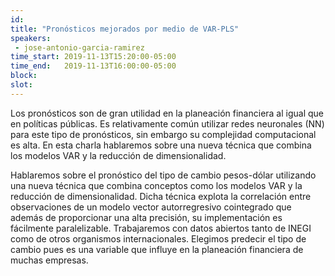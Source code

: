 ```yaml
---
id: 
title: "Pronósticos mejorados por medio de VAR-PLS"
speakers:
 - jose-antonio-garcia-ramirez
time_start: 2019-11-13T15:20:00-05:00
time_end:   2019-11-13T16:00:00-05:00
block: 
slot: 
---
```


Los pronósticos son de gran utilidad en la planeación financiera al igual que en políticas públicas. Es relativamente común utilizar redes neuronales (NN) para este tipo de pronósticos, sin embargo su complejidad computacional es alta. En esta charla hablaremos sobre una nueva técnica que combina los modelos VAR y la reducción de dimensionalidad.

Hablaremos sobre el pronóstico del tipo de cambio pesos-dólar utilizando una nueva técnica que combina conceptos como los modelos VAR y la reducción de dimensionalidad. Dicha técnica explota la correlación entre observaciones de un modelo vector autorregresivo cointegrado que además de proporcionar una alta precisión, su implementación es fácilmente paralelizable.
Trabajaremos con datos abiertos tanto de INEGI como de otros organismos internacionales. Elegimos predecir el tipo de cambio pues es una variable que influye en la planeación financiera de muchas empresas.